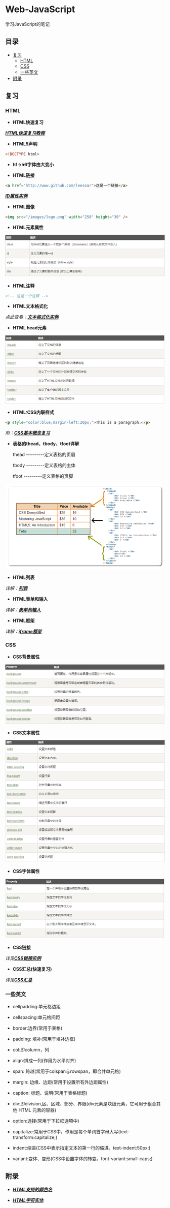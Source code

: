 # Web-JavaScript
学习JavaScript的笔记

目录
-----

   * [复习](#复习)
       * [HTML](#html)
       * [CSS](#css)
       * [一些英文](#一些英文)
   * [附录](#附录)



## 复习

### HTML

* **HTML快速复习**

*[**HTML快速复习教程**](http://www.runoob.com/html/html-quicklist.html)*

* **HTML5声明**

```HTML
<!DOCTYPE html>
```

* **h1->h6字体由大变小**

* **HTML链接**

```HTML
<a href="http://www.github.com/leesoar">这是一个链接</a>
```

*[**ID属性实例**](http://www.runoob.com/try/try.php?filename=tryhtml_link_locations&basepath=0)*

* **HTML图像**

```HTML
<img src="/images/logo.png" width="258" height="39" />
```

* **HTML元素属性**

![](./images/attribute.png)

* **HTML注释**

```HTML
<!-- 这是一个注释 -->
```

* **HTML文本格式化**

*点此查看：[**文本格式化实例**](http://www.runoob.com/html/html-formatting.html)*

* **HTML head元素**

![](./images/head_elements.png)

* **HTML:CSS内联样式**

```HTML
<p style="color:blue;margin-left:20px;">This is a paragraph.</p>
```

*附：[**CSS基本概念复习**](http://www.runoob.com/html/html-css.html)*

* **表格的thead、tbody、tfoot详解**

	thead ---------定义表格的页眉
	
	tbody ---------定义表格的主体
	
	tfoot ---------定义表格的页脚

![](./images/table_thead_tbody_tfoot.png)

* **HTML列表**

*详解：[**列表**](http://www.runoob.com/html/html-lists.html)*

* **HTML表单和输入**

*详解：[**表单和输入**](http://www.runoob.com/html/html-forms.html)*

* **HTML框架**

*详解：[**iframe框架**](http://www.runoob.com/html/html-iframes.html)*



### CSS

* **CSS背景属性**

![](./images/background_attribute.png)

* **CSS文本属性**

![](./images/text_attribute.png)

* **CSS字体属性**

![](./images/font_attribute.png)

* **CSS链接**

*详见[**CSS链接实例**](http://www.runoob.com/css/css-link.html)*

* **CSS汇总(快速复习)**

*详见[**CSS汇总**](http://www.runoob.com/cssref/css-reference.html)*





### 一些英文

* cellpadding:单元格边距

* cellspacing:单元格间距

* border:边界(常用于表格)

* padding: 填补(常用于填补边框)

* col:即column，列

* align:排成一列(作用为水平对齐)

* span: 跨越(常用于colspan与rowspan，即合并单元格)

* margin: 边缘、边距(常用于设置所有外边距属性)

* caption: 标题、说明(常用于表格标题)

* div:即division,区、区域、部分、界限(div元素是块级元素，它可用于组合其他 HTML 元素的容器)

* option:选择(常用于下拉框选项中)

* capitalize:常用于CSS中，作用是每个单词首字母大写(text-transform:capitalize;)

* indent:缩进(CSS中表示指定文本的第一行的缩进。text-indent:50px;)

* variant:变体、变形(CSS中设置字体的转变。font-variant:small-caps;)



## 附录

* *[**HTML支持的颜色名**](http://www.runoob.com/html/html-colornames.html)*

* *[**HTML字符实体**](http://www.runoob.com/html/html-entities.html)*